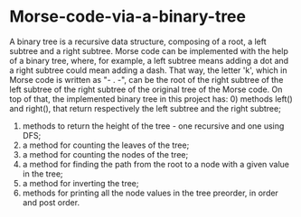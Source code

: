 # Morse-code-via-a-binary-tree
A binary tree is a recursive data structure, composing of a root, a left subtree and a right subtree. Morse code can be implemented with the help of a binary tree, where, for example,
a left subtree means adding a dot and a right subtree could mean adding a dash. That way, the letter 'k', which in Morse code is written as "- . -", can be the root of the right subtree
of the left subtree of the right subtree of the original tree of the Morse code. On top of that, the implemented binary tree in this project has:
0) methods left() and right(), that return respectively the left subtree and the right subtree;
1) methods to return the height of the tree - one recursive and one using DFS;
2) a method for counting the leaves of the tree;
3) a method for counting the nodes of the tree;
4) a method for finding the path from the root to a node with a given value in the tree;
5) a method for inverting the tree;
6) methods for printing all the node values in the tree preorder, in order and post order.
